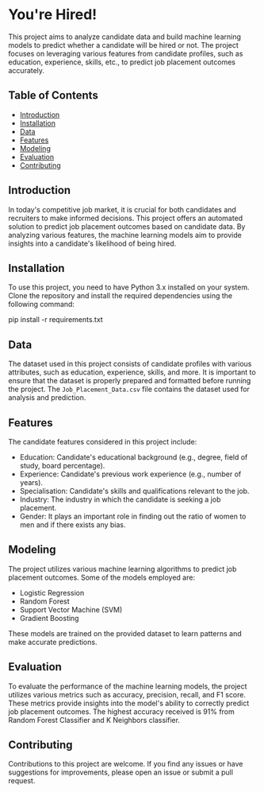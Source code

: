 # You're Hired!

This project aims to analyze candidate data and build machine learning models to predict whether a candidate will be hired or not. The project focuses on leveraging various features from candidate profiles, such as education, experience, skills, etc., to predict job placement outcomes accurately.

## Table of Contents
- [Introduction](#introduction)
- [Installation](#installation)
- [Data](#data)
- [Features](#features)
- [Modeling](#modeling)
- [Evaluation](#evaluation)
- [Contributing](#contributing)


## Introduction
In today's competitive job market, it is crucial for both candidates and recruiters to make informed decisions. This project offers an automated solution to predict job placement outcomes based on candidate data. By analyzing various features, the machine learning models aim to provide insights into a candidate's likelihood of being hired.

## Installation
To use this project, you need to have Python 3.x installed on your system. Clone the repository and install the required dependencies using the following command:

pip install -r requirements.txt

## Data
The dataset used in this project consists of candidate profiles with various attributes, such as education, experience, skills, and more. It is important to ensure that the dataset is properly prepared and formatted before running the project. The `Job_Placement_Data.csv` file contains the dataset used for analysis and prediction. 

## Features
The candidate features considered in this project include:
- Education: Candidate's educational background (e.g., degree, field of study, board percentage).
- Experience: Candidate's previous work experience (e.g., number of years).
- Specialisation: Candidate's skills and qualifications relevant to the job.
- Industry: The industry in which the candidate is seeking a job placement.
- Gender: It plays an important role in finding out the ratio of women to men and if there exists any bias.

## Modeling
The project utilizes various machine learning algorithms to predict job placement outcomes. Some of the models employed are:
- Logistic Regression
- Random Forest
- Support Vector Machine (SVM)
- Gradient Boosting

These models are trained on the provided dataset to learn patterns and make accurate predictions.

## Evaluation
To evaluate the performance of the machine learning models, the project utilizes various metrics such as accuracy, precision, recall, and F1 score. These metrics provide insights into the model's ability to correctly predict job placement outcomes.
The highest accuracy received is 91% from Random Forest Classifier and K Neighbors classifier.

## Contributing
Contributions to this project are welcome. If you find any issues or have suggestions for improvements, please open an issue or submit a pull request.
